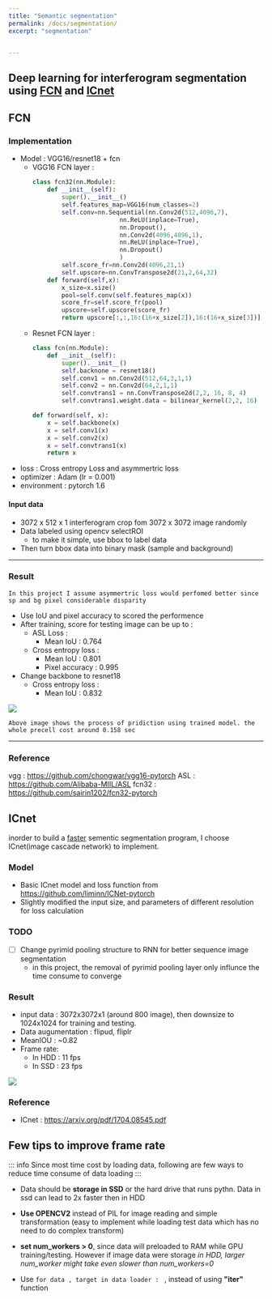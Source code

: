 ```yaml
---
title: "Semantic segmentation"
permalink: /docs/segmentation/
excerpt: "segmentation"


---
```

##  Deep learning for interferogram segmentation using [FCN](#FCN) and [ICnet](#ICnet)

## FCN
### Implementation   
- Model : VGG16/resnet18 + fcn
    - VGG16 FCN layer : 
        ```python = 
        class fcn32(nn.Module):
            def __init__(self):
                super().__init__()
                self.features_map=VGG16(num_classes=2)
                self.conv=nn.Sequential(nn.Conv2d(512,4096,7),
                                nn.ReLU(inplace=True),
                                nn.Dropout(),
                                nn.Conv2d(4096,4096,1),
                                nn.ReLU(inplace=True),
                                nn.Dropout()
                                )
                self.score_fr=nn.Conv2d(4096,21,1) 
                self.upscore=nn.ConvTranspose2d(21,2,64,32)
            def forward(self,x):
                x_size=x.size()
                pool=self.conv(self.features_map(x))
                score_fr=self.score_fr(pool)
                upscore=self.upscore(score_fr)
                return upscore[:,:,16:(16+x_size[2]),16:(16+x_size[3])]
        ```
    - Resnet FCN layer : 
        ```python = 
        class fcn(nn.Module):
            def __init__(self):
                super().__init__()
                self.backnone = resnet18()
                self.conv1 = nn.Conv2d(512,64,3,1,1)
                self.conv2 = nn.Conv2d(64,2,1,1)
                self.convtrans1 = nn.ConvTranspose2d(2,2, 16, 8, 4)
                self.convtrans1.weight.data = bilinear_kernel(2,2, 16)
    
        def forward(self, x):
            x = self.backbone(x)
            x = self.conv1(x)
            x = self.conv2(x)
            x = self.convtrans1(x)
            return x
        ```
- loss :  Cross entropy Loss and asymmertric  loss
- optimizer : Adam (lr = 0.001)
- environment : pytorch 1.6

#### Input data
- 3072 x 512 x 1 interferogram crop fom 3072 x 3072 image randomly
- Data labeled using opencv selectROI 
  - to make it simple, use bbox to label data
- Then turn bbox data into binary mask (sample and background)

___

### Result
```!
In this project I assume asymmertric loss would perfomed better since sp and bg pixel considerable disparity 
```

- Use IoU and pixel accuracy to scored the performence  
- After training, score for testing image can be up to : 
  -  ASL Loss : 
     - Mean IoU : 0.764
  - Cross entropy loss :
     - Mean IoU : 0.801
     - Pixel accuracy : 0.995
- Change backbone to resnet18
  - Cross entropy loss :
     - Mean IoU : 0.832

![](https://i.imgur.com/qvivuOH.png)
```!
Above image shows the process of pridiction using trained model. the whole precell cost around 0.158 sec
```




---
### Reference
vgg : https://github.com/chongwar/vgg16-pytorch
ASL : https://github.com/Alibaba-MIIL/ASL
fcn32 : https://github.com/sairin1202/fcn32-pytorch


## ICnet

inorder to build a [faster](#Few-tips-to-improve-frame-rate) sementic segmentation program, I choose ICnet(image cascade network) to implement.

### Model
- Basic ICnet model and loss function from  https://github.com/liminn/ICNet-pytorch
- Slightly modified the input size, and parameters of different resolution for loss calculation 

### TODO
- [ ] Change pyrimid pooling structure to RNN for better sequence image segmentation 
    - in this project, the removal of pyrimid pooling layer only influnce the time consume to converge

### Result
- input data : 3072x3072x1 (around 800 image), then downsize to 1024x1024 for training and testing.
- Data augumentation : flipud, fliplr
- MeanIOU : ~0.82
- Frame rate:
    - In HDD : 11 fps
    - In SSD : 23 fps 

![](https://i.imgur.com/FrG9onX.gif)


### Reference
- ICnet : https://arxiv.org/pdf/1704.08545.pdf

## Few tips to improve frame rate
::: info 
Since most time cost by loading data, following are few ways to reduce time consume of data loading
:::
- Data should be **storage in SSD** or the hard drive that runs pythn. Data in ssd can lead to 2x faster then in HDD

- **Use OPENCV2** instead of PIL for image reading and simple transformation (easy to implement while loading test data which has no need to do complex transform)

- **set num_workers > 0**, since data will preloaded to RAM while GPU training/testing. However if image data were storage *in HDD, larger num_worker might take even slower than num_workers=0*

- Use ```for data , target in data loader : ``` , instead of using **"iter"** function

